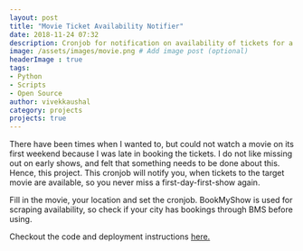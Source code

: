 ```yaml
---
layout: post
title: "Movie Ticket Availability Notifier"
date: 2018-11-24 07:32
description: Cronjob for notification on availability of tickets for a new movie.
image: /assets/images/movie.png # Add image post (optional)
headerImage : true
tags:
- Python
- Scripts
- Open Source
author: vivekkaushal
category: projects
projects: true
---
```



There have been times when I wanted to, but could not watch a movie on its first weekend because I was late in booking the tickets. I do not like missing out on early shows, and felt that something needs to be done about this. Hence, this project. This cronjob will notify you, when tickets to the target movie are available, so you never miss a first-day-first-show again.

Fill in the movie, your location and set the cronjob. BookMyShow is used for scraping availability, so check if your city has bookings through BMS before using.

Checkout the code and deployment instructions [here.](https://github.com/kaushalvivek/Ticket-Availability-Notifier)